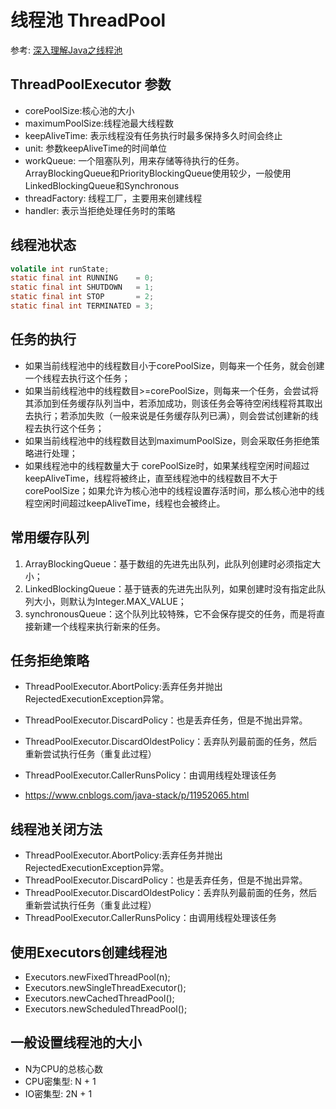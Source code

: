 # 线程池 ThreadPool

参考: [深入理解Java之线程池](http://www.importnew.com/19011.html)

## ThreadPoolExecutor 参数

- corePoolSize:核心池的大小
- maximumPoolSize:线程池最大线程数
- keepAliveTime: 表示线程没有任务执行时最多保持多久时间会终止
- unit: 参数keepAliveTime的时间单位
- workQueue: 一个阻塞队列，用来存储等待执行的任务。ArrayBlockingQueue和PriorityBlockingQueue使用较少，一般使用LinkedBlockingQueue和Synchronous
- threadFactory: 线程工厂，主要用来创建线程
- handler: 表示当拒绝处理任务时的策略

## 线程池状态

```java
volatile int runState;
static final int RUNNING    = 0;
static final int SHUTDOWN   = 1;
static final int STOP       = 2;
static final int TERMINATED = 3;
```

## 任务的执行

- 如果当前线程池中的线程数目小于corePoolSize，则每来一个任务，就会创建一个线程去执行这个任务；
- 如果当前线程池中的线程数目>=corePoolSize，则每来一个任务，会尝试将其添加到任务缓存队列当中，若添加成功，则该任务会等待空闲线程将其取出去执行；若添加失败（一般来说是任务缓存队列已满），则会尝试创建新的线程去执行这个任务；
- 如果当前线程池中的线程数目达到maximumPoolSize，则会采取任务拒绝策略进行处理；
- 如果线程池中的线程数量大于 corePoolSize时，如果某线程空闲时间超过keepAliveTime，线程将被终止，直至线程池中的线程数目不大于corePoolSize；如果允许为核心池中的线程设置存活时间，那么核心池中的线程空闲时间超过keepAliveTime，线程也会被终止。

## 常用缓存队列

1. ArrayBlockingQueue：基于数组的先进先出队列，此队列创建时必须指定大小；
2. LinkedBlockingQueue：基于链表的先进先出队列，如果创建时没有指定此队列大小，则默认为Integer.MAX_VALUE；
3. synchronousQueue：这个队列比较特殊，它不会保存提交的任务，而是将直接新建一个线程来执行新来的任务。

## 任务拒绝策略

- ThreadPoolExecutor.AbortPolicy:丢弃任务并抛出RejectedExecutionException异常。
- ThreadPoolExecutor.DiscardPolicy：也是丢弃任务，但是不抛出异常。
- ThreadPoolExecutor.DiscardOldestPolicy：丢弃队列最前面的任务，然后重新尝试执行任务（重复此过程）
- ThreadPoolExecutor.CallerRunsPolicy：由调用线程处理该任务

- <https://www.cnblogs.com/java-stack/p/11952065.html>

## 线程池关闭方法

- ThreadPoolExecutor.AbortPolicy:丢弃任务并抛出RejectedExecutionException异常。
- ThreadPoolExecutor.DiscardPolicy：也是丢弃任务，但是不抛出异常。
- ThreadPoolExecutor.DiscardOldestPolicy：丢弃队列最前面的任务，然后重新尝试执行任务（重复此过程）
- ThreadPoolExecutor.CallerRunsPolicy：由调用线程处理该任务

## 使用Executors创建线程池

- Executors.newFixedThreadPool(n);
- Executors.newSingleThreadExecutor();
- Executors.newCachedThreadPool();
- Executors.newScheduledThreadPool();

## 一般设置线程池的大小

- N为CPU的总核心数
- CPU密集型: N + 1
- IO密集型: 2N + 1

